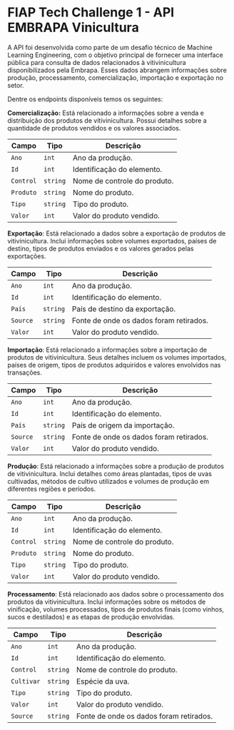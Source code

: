# FIAP Tech Challenge 1 - API EMBRAPA Vinicultura

A API foi desenvolvida como parte de um desafio técnico de Machine Learning Engineering, com o objetivo principal de fornecer uma interface pública para consulta de dados relacionados à vitivinicultura disponibilizados pela Embrapa. Esses dados abrangem informações sobre produção, processamento, comercialização, importação e exportação no setor.

Dentre os endpoints disponíveis temos os seguintes:

**Comercialização:** Está relacionado a informações sobre a venda e distribuição dos produtos de vitivinicultura. Possui detalhes sobre a quantidade de produtos vendidos e os valores associados.

| Campo              | Tipo         | Descrição                                    |
|--------------------|--------------|--------------------------------------------|
| `Ano`             | `int`        | Ano da produção.                           |
| `Id`          | `int`     | Identificação do elemento.            |
| `Control`        | `string`     | Nome de controle do produto.                     |
| `Produto`   | `string`      | Nome do produto.                 |
| `Tipo`      | `string`      | Tipo do produto.         |
| `Valor`      | `int`      | Valor do produto vendido.         |

**Exportação**: Está relacionado a dados sobre a exportação de produtos de vitivinicultura. Inclui informações sobre volumes exportados, países de destino, tipos de produtos enviados e os valores gerados pelas exportações.

| Campo              | Tipo         | Descrição                                    |
|--------------------|--------------|--------------------------------------------|
| `Ano`             | `int`        | Ano da produção.                           |
| `Id`          | `int`     | Identificação do elemento.            |
| `País`   | `string`      | País de destino da exportação.                 |
| `Source`      | `string`      | Fonte de onde os dados foram retirados.         |
| `Valor`      | `int`      | Valor do produto vendido.         |

**Importação**: Está relacionado a informações sobre a importação de produtos de vitivinicultura. Seus detalhes incluem os volumes importados, países de origem, tipos de produtos adquiridos e valores envolvidos nas transações.

| Campo              | Tipo         | Descrição                                    |
|--------------------|--------------|--------------------------------------------|
| `Ano`             | `int`        | Ano da produção.                           |
| `Id`          | `int`     | Identificação do elemento.            |
| `País`   | `string`      | País de origem da importação.                 |
| `Source`      | `string`      | Fonte de onde os dados foram retirados.         |
| `Valor`      | `int`      | Valor do produto vendido.         |

**Produção**: Está relacionado a informações sobre a produção de produtos de vitivinicultura. Inclui detalhes como áreas plantadas, tipos de uvas cultivadas, métodos de cultivo utilizados e volumes de produção em diferentes regiões e períodos.

| Campo              | Tipo         | Descrição                                    |
|--------------------|--------------|--------------------------------------------|
| `Ano`             | `int`        | Ano da produção.                           |
| `Id`          | `int`     | Identificação do elemento.            |
| `Control`        | `string`     | Nome de controle do produto.                     |
| `Produto`   | `string`      | Nome do produto.                 |
| `Tipo`      | `string`      | Tipo do produto.         |
| `Valor`      | `int`      | Valor do produto vendido.         |

**Processamento**: Está relacionado aos dados sobre o processamento dos produtos da vitivinicultura. Inclui informações sobre os métodos de vinificação, volumes processados, tipos de produtos finais (como vinhos, sucos e destilados) e as etapas de produção envolvidas.

| Campo              | Tipo         | Descrição                                    |
|--------------------|--------------|--------------------------------------------|
| `Ano`             | `int`        | Ano da produção.                           |
| `Id`          | `int`     | Identificação do elemento.            |
| `Control`        | `string`     | Nome de controle do produto.                     |
| `Cultivar`   | `string`      | Espécie da uva.                 |
| `Tipo`      | `string`      | Tipo do produto.         |
| `Valor`      | `int`      | Valor do produto vendido.         |
| `Source`      | `string`      | Fonte de onde os dados foram retirados.         |